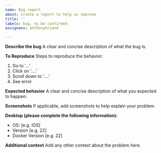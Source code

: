 ```yaml
---
name: Bug report
about: Create a report to help us improve
title: ''
labels: bug, to be confirmed
assignees: anthonybriand

---
```


**Describe the bug**
A clear and concise description of what the bug is.

**To Reproduce**
Steps to reproduce the behavior:
1. Go to '...'
2. Click on '....'
3. Scroll down to '....'
4. See error

**Expected behavior**
A clear and concise description of what you expected to happen.

**Screenshots**
If applicable, add screenshots to help explain your problem.

**Desktop (please complete the following information):**
 - OS: [e.g. iOS]
 - Version [e.g. 22]
 - Docker Version [e.g. 22]

**Additional context**
Add any other context about the problem here.
